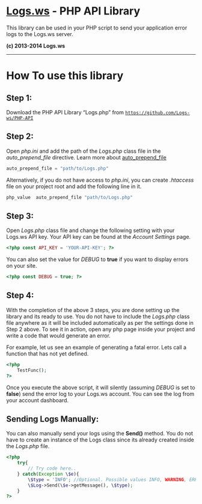 [Logs.ws](http://logs.ws/) - PHP API Library
==================================================

This library can be used in your PHP script to send your application error logs to the Logs.ws server.

**(c) 2013-2014 Logs.ws**

<hr>

# How To use this library #

## Step 1: ##
Download the PHP API Library “Logs.php” from 
<code>https://github.com/Logs-ws/PHP-API</code>

## Step 2: ##
Open _php.ini_ and add the path of the _Logs.php_ class file in the _auto_prepend_file_ directive.
Learn more about [auto_prepend_file](http://docs.php.net/manual/en/ini.core.php#ini.auto-prepend-file)
```php
auto_prepend_file = "path/to/Logs.php"
```

Alternatively, if you do not have access to _php.ini_, you can create _.htaccess_ file on your project root and add the following line in it.
```php
php_value  auto_prepend_file "path/to/Logs.php"
```


## Step 3: ##
Open _Logs.php_ class file and change the following setting with your Logs.ws API key. Your API key can be found at the _Account Settings_ page.
```php
<?php const API_KEY = 'YOUR-API-KEY'; ?>
```

You can also set the value for _DEBUG_ to **true** if you want to display errors on your site.
```php
<?php const DEBUG = true; ?>
```

## Step 4: ##
With the completion of the above 3 steps, you are done setting up the library and its ready to use. You do not have to include the _Logs.php_ class file anywhere as it will be included automatically as per the settings done in Step 2 above. To see it in action, open any php page inside your project and write a code that would generate an error. 

For example, let us see an example of generating a fatal error. Lets call a function that has not yet defined.

```php
<?php 
	TestFunc(); 
?>
```

Once you execute the above script, it will silently (assuming _DEBUG_ is set to **false**) send the error log to your Logs.ws account. You can see the log from your account dashboard.

## Sending Logs Manually: ##

You can also manually send your logs using the **Send()** method. You do not have to create an instance of the Logs class since its already created inside the _Logs.php_ file.

```php
<?php 
    try{
        // Try code here..
    } catch(Exception \$e){
        \$type = 'INFO'; //Optional. Possible values INFO, WARNING, ERROR.
        \$Log->Send(\$e->getMessage(), \$type); 
    }
?>
```